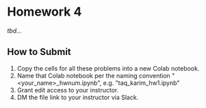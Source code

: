 <!---
{"next":"Homework/hwk5.md","title":"Homework 4"}
-->

# Homework 4

*tbd...*

## How to Submit

1. Copy the cells for all these problems into a new Colab notebook.
2. Name that Colab notebook per the naming convention "<your_name>_hwnum.ipynb", e.g. "taq_karim_hw1.ipynb"
3. Grant edit access to your instructor.
4. DM the file link to your instructor via Slack.